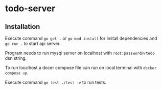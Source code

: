 # todo-server

## Installation

Execute command ``go get .`` or ``go mod install`` for install dependencies and ``go run .`` to start api server.

Program needs to run mysql server on localhost with ``root:password@/todo`` dsn string.

To run localhost a docer compose file can run on local terminal with ``docker compose up``.

Execute command ``go test ./test -v`` to run tests.
